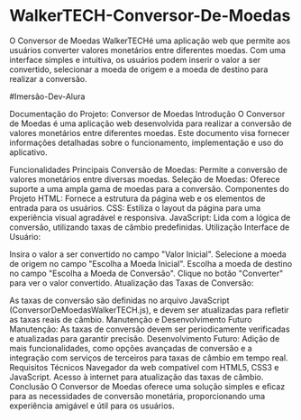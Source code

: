 # WalkerTECH-Conversor-De-Moedas
O Conversor de Moedas WalkerTECHé uma aplicação web que permite aos usuários converter valores monetários entre diferentes moedas. Com uma interface simples e intuitiva, os usuários podem inserir o valor a ser convertido, selecionar a moeda de origem e a moeda de destino para realizar a conversão.

#Imersão-Dev-Alura

Documentação do Projeto: Conversor de Moedas
Introdução
O Conversor de Moedas é uma aplicação web desenvolvida para realizar a conversão de valores monetários entre diferentes moedas. Este documento visa fornecer informações detalhadas sobre o funcionamento, implementação e uso do aplicativo.

Funcionalidades Principais
Conversão de Moedas: Permite a conversão de valores monetários entre diversas moedas.
Seleção de Moedas: Oferece suporte a uma ampla gama de moedas para a conversão.
Componentes do Projeto
HTML: Fornece a estrutura da página web e os elementos de entrada para os usuários.
CSS: Estiliza o layout da página para uma experiência visual agradável e responsiva.
JavaScript: Lida com a lógica de conversão, utilizando taxas de câmbio predefinidas.
Utilização
Interface de Usuário:

Insira o valor a ser convertido no campo "Valor Inicial".
Selecione a moeda de origem no campo "Escolha a Moeda Inicial".
Escolha a moeda de destino no campo "Escolha a Moeda de Conversão".
Clique no botão "Converter" para ver o valor convertido.
Atualização das Taxas de Conversão:

As taxas de conversão são definidas no arquivo JavaScript (ConversorDeMoedasWalkerTECH.js), e devem ser atualizadas para refletir as taxas reais de câmbio.
Manutenção e Desenvolvimento Futuro
Manutenção: As taxas de conversão devem ser periodicamente verificadas e atualizadas para garantir precisão.
Desenvolvimento Futuro: Adição de mais funcionalidades, como opções avançadas de conversão e a integração com serviços de terceiros para taxas de câmbio em tempo real.
Requisitos Técnicos
Navegador da web compatível com HTML5, CSS3 e JavaScript.
Acesso à internet para atualização das taxas de câmbio.
Conclusão
O Conversor de Moedas oferece uma solução simples e eficaz para as necessidades de conversão monetária, proporcionando uma experiência amigável e útil para os usuários.
